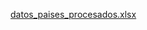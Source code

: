 [datos_paises_procesados.xlsx](https://github.com/user-attachments/files/17949865/datos_paises_procesados.xlsx)
